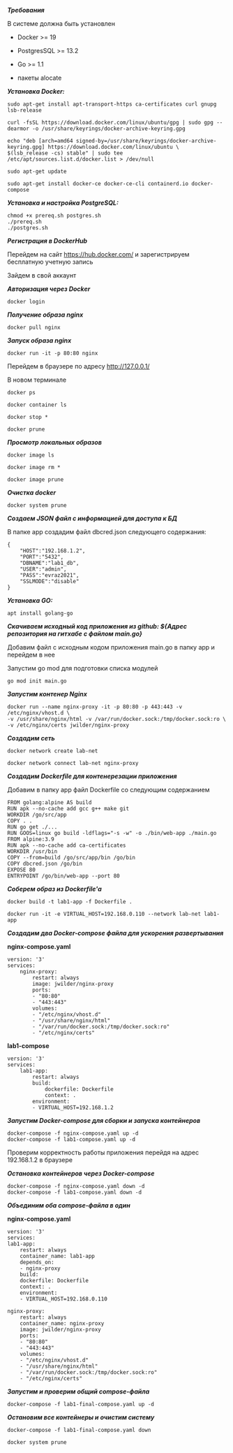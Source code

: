 ***Требования***

В системе должна быть установлен

- Docker >= 19

- PostgresSQL >= 13.2

- Go >= 1.1

- пакеты alocate

***Установка Docker:***

    sudo apt-get install apt-transport-https ca-certificates curl gnupg lsb-release
    
    curl -fsSL https://download.docker.com/linux/ubuntu/gpg | sudo gpg --dearmor -o /usr/share/keyrings/docker-archive-keyring.gpg

    echo "deb [arch=amd64 signed-by=/usr/share/keyrings/docker-archive-keyring.gpg] https://download.docker.com/linux/ubuntu \ 
    $(lsb_release -cs) stable" | sudo tee /etc/apt/sources.list.d/docker.list > /dev/null

    sudo apt-get update

    sudo apt-get install docker-ce docker-ce-cli containerd.io docker-compose

***Установка и настройка PostgreSQL:***

    chmod +x prereq.sh postgres.sh
    ./prereq.sh
    ./postgres.sh

***Регистрация в DockerHub***

Перейдем на сайт https://hub.docker.com/ и зарегистрируем бесплатную учетную запись

Зайдем в свой аккаунт

***Авторизация через Docker***

    docker login

***Получение образа nginx***

    docker pull nginx

***Запуск образа nginx***

    docker run -it -p 80:80 nginx
    
Перейдем в браузере по адресу http://127.0.0.1/

В новом терминале 

    docker ps

    docker container ls

    docker stop *

    docker prune

***Просмотр локальных образов***

    docker image ls

    docker image rm *

    docker image prune

***Очистка docker***

    docker system prune

***Создаем JSON файл с информацией для доступа к БД***

В папке app создадим файл dbcred.json следующего содержания:

    {
        "HOST":"192.168.1.2",
        "PORT":"5432",
        "DBNAME":"lab1_db",
        "USER":"admin",
        "PASS":"evraz2021",
        "SSLMODE":"disable"
    }

***Установка GO:***

    apt install golang-go

***Скачиваем исходный код приложения из github: ${Адрес репозитория на гитхабе с файлом main.go}***

Добавим файл с исходным кодом приложения main.go в папку app и перейдем в нее

Запустим go mod для подготовки списка модулей

    go mod init main.go

***Запустим контенер Nginx***

    docker run --name nginx-proxy -it -p 80:80 -p 443:443 -v /etc/nginx/vhost.d \
    -v /usr/share/nginx/html -v /var/run/docker.sock:/tmp/docker.sock:ro \
    -v /etc/nginx/certs jwilder/nginx-proxy

***Создадим сеть***

    docker network create lab-net

    docker network connect lab-net nginx-proxy

***Создадим Dockerfile для контенерезации приложения***

Добавим в папку app файл Dockerfile со следующим содержанием

    FROM golang:alpine AS build
    RUN apk --no-cache add gcc g++ make git
    WORKDIR /go/src/app
    COPY . .
    RUN go get ./...
    RUN GOOS=linux go build -ldflags="-s -w" -o ./bin/web-app ./main.go
    FROM alpine:3.9
    RUN apk --no-cache add ca-certificates
    WORKDIR /usr/bin
    COPY --from=build /go/src/app/bin /go/bin
    COPY dbcred.json /go/bin
    EXPOSE 80
    ENTRYPOINT /go/bin/web-app --port 80

***Соберем образ из Dockerfile'а***

    docker build -t lab1-app -f Dockerfile .

    docker run -it -e VIRTUAL_HOST=192.168.0.110 --network lab-net lab1-app


***Создадим два Docker-compose файла для ускорения развертывания***

**nginx-compose.yaml**

    version: '3'
    services:
        nginx-proxy:
            restart: always
            image: jwilder/nginx-proxy
            ports:
            - "80:80"
            - "443:443"
            volumes:
            - "/etc/nginx/vhost.d"
            - "/usr/share/nginx/html"
            - "/var/run/docker.sock:/tmp/docker.sock:ro"
            - "/etc/nginx/certs"

**lab1-compose**

    version: '3'
    services:
        lab1-app:
            restart: always
            build:
                dockerfile: Dockerfile
                context: .
            environment:
            - VIRTUAL_HOST=192.168.1.2

***Запустим Docker-compose для сборки и запуска контейнеров***

    docker-compose -f nginx-compose.yaml up -d 
    docker-compose -f lab1-compose.yaml up -d 

Проверим корректность работы приложения перейдя на адрес 192.168.1.2 в браузере

***Остановка контейнеров через Docker-compose***

    docker-compose -f nginx-compose.yaml down -d 
    docker-compose -f lab1-compose.yaml down -d

***Объединим оба compose-файла в один***

**nginx-compose.yaml**

    version: '3'
    services:
    lab1-app:
        restart: always
        container_name: lab1-app
        depends_on:
        - nginx-proxy
        build:
        dockerfile: Dockerfile
        context: .
        environment:
        - VIRTUAL_HOST=192.168.0.110

    nginx-proxy:
        restart: always
        container_name: nginx-proxy
        image: jwilder/nginx-proxy
        ports:
        - "80:80"
        - "443:443"
        volumes:
        - "/etc/nginx/vhost.d"
        - "/usr/share/nginx/html"
        - "/var/run/docker.sock:/tmp/docker.sock:ro"
        - "/etc/nginx/certs"

***Запустим и проверим общий compose-файла***

    docker-compose -f lab1-final-compose.yaml up -d 

***Остановим все контейнеры и очистим систему***

    docker-compose -f lab1-final-compose.yaml down

    docker system prune